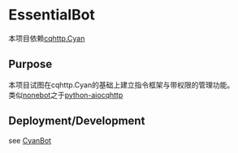# EssentialBot

本项目依赖[cqhttp.Cyan](/frank-bots/cqhttp.Cyan)

## Purpose

本项目试图在cqhttp.Cyan的基础上建立指令框架与带权限的管理功能。  
类似[nonebot](/richardchien/nonebot)之于[python-aiocqhttp](/richardchien/python-aiocqhttp)

## Deployment/Development

see [CyanBot](https://github.com/frankli0324/CyanBot)
